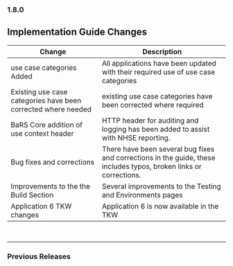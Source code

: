 ### 1.8.0

## Implementation Guide Changes

| Change                                | Description                                                                                             |
|---------------------------------------|---------------------------------------------------------------------------------------------------------|
| use case categories Added        | All applications have been updated with their required use of use case categories  |
| Existing use case categories have been corrected where needed      | existing use case categories have been corrected where required |
| BaRS Core addition of use context header      | HTTP header for auditing and logging has been added to assist with NHSE reporting. |
| Bug fixes and corrections  |There have been several bug fixes and corrections in the guide, these includes typos, broken links or corrections.|
| Improvements to the the Build Section  | Several improvements to the Testing and Environments pages |
| Application 6 TKW changes | Application 6 is now available in the TKW |


<br>
<hr>

### Previous Releases
